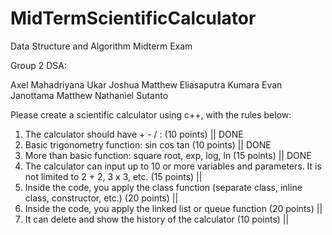 # MidTermScientificCalculator

Data Structure and Algorithm Midterm Exam

Group 2 DSA:

Axel Mahadriyana Ukar
Joshua Matthew Eliasaputra
Kumara Evan Janottama
Matthew Nathaniel Sutanto


Please create a scientific calculator using c++, with the rules below:

1. The calculator should have + - / :   (10 points)                                                                         || DONE                         
2. Basic trigonometry function: sin cos tan (10 points)                                                                     || DONE
3. More than basic function: square root, exp, log, ln (15 points)                                                          || DONE
4. The calculator can input up to 10 or more variables and parameters. It is not limited to 2 + 2, 3 x 3, etc. (15 points)  ||
5. Inside the code, you apply the class function (separate class, inline class, constructor, etc.) (20 points)              ||
6. Inside the code, you apply the linked list or queue function (20 points)                                                 ||
7. It can delete and show the history of the calculator (10 points)                                                         ||
